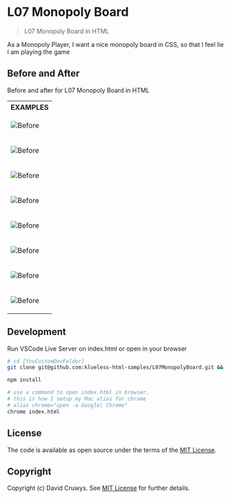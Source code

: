 # L07 Monopoly Board

> L07 Monopoly Board in HTML

As a Monopoly Player, I want a nice monopoly board in CSS, so that I feel lie I am playing the game

## Before and After

Before and after for L07 Monopoly Board in HTML

<table>
<tr>
  <th>EXAMPLES</th>
</tr>
<tr>
  <td>
  
  ![Before](shot1.png 'Before screenshot')
  
  </td>
</tr>
<tr>
  <td>
  
  ![Before](shot2.png 'Before screenshot')
  
  </td>
</tr>
<tr>
  <td>
  
  ![Before](shot3.png 'Before screenshot')
  
  </td>
</tr>
<tr>
  <td>
  
  ![Before](shot4.png 'Before screenshot')
  
  </td>
</tr>
<tr>
  <td>
  
  ![Before](shot5.png 'Before screenshot')
  
  </td>
</tr>
<tr>
  <td>
  
  ![Before](shot6.png 'Before screenshot')
  
  </td>
</tr>
<tr>
  <td>
  
  ![Before](shot7.png 'Before screenshot')
  
  </td>
</tr>
<tr>
  <td>
  
  ![Before](shot8.png 'Before screenshot')
  
  </td>
</tr>
</table>

## Development

Run VSCode Live Server on index.html or open in your browser

```bash
# cd [YouCustomDevFolder]
git clone git@github.com:klueless-html-samples/L07MonopolyBoard.git && cd L07MonopolyBoard

npm install

# use a command to open index.html in browser.
# this is how I setup my Mac alias for chrome
# alias chrome="open -a Google\ Chrome"
chrome index.html
```

## License

The code is available as open source under the terms of the [MIT License](https://opensource.org/licenses/MIT).

## Copyright

Copyright (c) David Cruwys. See [MIT License](LICENSE.txt) for further details.
